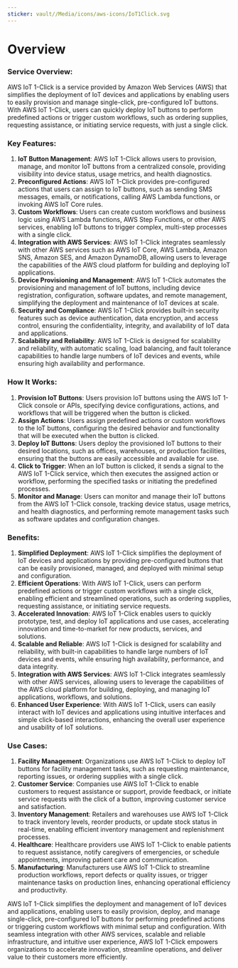```yaml
---
sticker: vault//Media/icons/aws-icons/IoT1Click.svg
---
```

# Overview

### Service Overview:

AWS IoT 1-Click is a service provided by Amazon Web Services (AWS) that simplifies the deployment of IoT devices and applications by enabling users to easily provision and manage single-click, pre-configured IoT buttons. With AWS IoT 1-Click, users can quickly deploy IoT buttons to perform predefined actions or trigger custom workflows, such as ordering supplies, requesting assistance, or initiating service requests, with just a single click.

### Key Features:

1. **IoT Button Management**: AWS IoT 1-Click allows users to provision, manage, and monitor IoT buttons from a centralized console, providing visibility into device status, usage metrics, and health diagnostics.
2. **Preconfigured Actions**: AWS IoT 1-Click provides pre-configured actions that users can assign to IoT buttons, such as sending SMS messages, emails, or notifications, calling AWS Lambda functions, or invoking AWS IoT Core rules.
3. **Custom Workflows**: Users can create custom workflows and business logic using AWS Lambda functions, AWS Step Functions, or other AWS services, enabling IoT buttons to trigger complex, multi-step processes with a single click.
4. **Integration with AWS Services**: AWS IoT 1-Click integrates seamlessly with other AWS services such as AWS IoT Core, AWS Lambda, Amazon SNS, Amazon SES, and Amazon DynamoDB, allowing users to leverage the capabilities of the AWS cloud platform for building and deploying IoT applications.
5. **Device Provisioning and Management**: AWS IoT 1-Click automates the provisioning and management of IoT buttons, including device registration, configuration, software updates, and remote management, simplifying the deployment and maintenance of IoT devices at scale.
6. **Security and Compliance**: AWS IoT 1-Click provides built-in security features such as device authentication, data encryption, and access control, ensuring the confidentiality, integrity, and availability of IoT data and applications.
7. **Scalability and Reliability**: AWS IoT 1-Click is designed for scalability and reliability, with automatic scaling, load balancing, and fault tolerance capabilities to handle large numbers of IoT devices and events, while ensuring high availability and performance.

### How It Works:

1. **Provision IoT Buttons**: Users provision IoT buttons using the AWS IoT 1-Click console or APIs, specifying device configurations, actions, and workflows that will be triggered when the button is clicked.
2. **Assign Actions**: Users assign predefined actions or custom workflows to the IoT buttons, configuring the desired behavior and functionality that will be executed when the button is clicked.
3. **Deploy IoT Buttons**: Users deploy the provisioned IoT buttons to their desired locations, such as offices, warehouses, or production facilities, ensuring that the buttons are easily accessible and available for use.
4. **Click to Trigger**: When an IoT button is clicked, it sends a signal to the AWS IoT 1-Click service, which then executes the assigned action or workflow, performing the specified tasks or initiating the predefined processes.
5. **Monitor and Manage**: Users can monitor and manage their IoT buttons from the AWS IoT 1-Click console, tracking device status, usage metrics, and health diagnostics, and performing remote management tasks such as software updates and configuration changes.

### Benefits:

1. **Simplified Deployment**: AWS IoT 1-Click simplifies the deployment of IoT devices and applications by providing pre-configured buttons that can be easily provisioned, managed, and deployed with minimal setup and configuration.
2. **Efficient Operations**: With AWS IoT 1-Click, users can perform predefined actions or trigger custom workflows with a single click, enabling efficient and streamlined operations, such as ordering supplies, requesting assistance, or initiating service requests.
3. **Accelerated Innovation**: AWS IoT 1-Click enables users to quickly prototype, test, and deploy IoT applications and use cases, accelerating innovation and time-to-market for new products, services, and solutions.
4. **Scalable and Reliable**: AWS IoT 1-Click is designed for scalability and reliability, with built-in capabilities to handle large numbers of IoT devices and events, while ensuring high availability, performance, and data integrity.
5. **Integration with AWS Services**: AWS IoT 1-Click integrates seamlessly with other AWS services, allowing users to leverage the capabilities of the AWS cloud platform for building, deploying, and managing IoT applications, workflows, and solutions.
6. **Enhanced User Experience**: With AWS IoT 1-Click, users can easily interact with IoT devices and applications using intuitive interfaces and simple click-based interactions, enhancing the overall user experience and usability of IoT solutions.

### Use Cases:

1. **Facility Management**: Organizations use AWS IoT 1-Click to deploy IoT buttons for facility management tasks, such as requesting maintenance, reporting issues, or ordering supplies with a single click.
2. **Customer Service**: Companies use AWS IoT 1-Click to enable customers to request assistance or support, provide feedback, or initiate service requests with the click of a button, improving customer service and satisfaction.
3. **Inventory Management**: Retailers and warehouses use AWS IoT 1-Click to track inventory levels, reorder products, or update stock status in real-time, enabling efficient inventory management and replenishment processes.
4. **Healthcare**: Healthcare providers use AWS IoT 1-Click to enable patients to request assistance, notify caregivers of emergencies, or schedule appointments, improving patient care and communication.
5. **Manufacturing**: Manufacturers use AWS IoT 1-Click to streamline production workflows, report defects or quality issues, or trigger maintenance tasks on production lines, enhancing operational efficiency and productivity.

AWS IoT 1-Click simplifies the deployment and management of IoT devices and applications, enabling users to easily provision, deploy, and manage single-click, pre-configured IoT buttons for performing predefined actions or triggering custom workflows with minimal setup and configuration. With seamless integration with other AWS services, scalable and reliable infrastructure, and intuitive user experience, AWS IoT 1-Click empowers organizations to accelerate innovation, streamline operations, and deliver value to their customers more efficiently.
